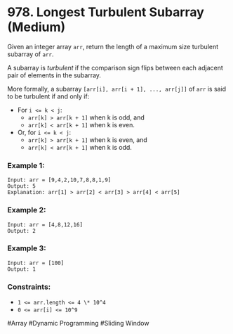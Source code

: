 # 978. Longest Turbulent Subarray (Medium)

Given an integer array `arr`, return the length of a maximum size turbulent subarray of `arr`.

A subarray is _turbulent_ if the comparison sign flips between each adjacent pair of elements in the subarray.

More formally, a subarray `[arr[i], arr[i + 1], ..., arr[j]]` of `arr` is said to be turbulent if and only if:

- For `i <= k < j`:
  - `arr[k] > arr[k + 1]` when k is odd, and
  - `arr[k] < arr[k + 1]` when k is even.
- Or, for `i <= k < j`:
  - `arr[k] > arr[k + 1]` when k is even, and
  - `arr[k] < arr[k + 1]` when k is odd.

### Example 1:

```
Input: arr = [9,4,2,10,7,8,8,1,9]
Output: 5
Explanation: arr[1] > arr[2] < arr[3] > arr[4] < arr[5]
```

### Example 2:

```
Input: arr = [4,8,12,16]
Output: 2
```

### Example 3:

```
Input: arr = [100]
Output: 1
```

### Constraints:

- `1 <= arr.length <= 4 \* 10^4`
- `0 <= arr[i] <= 10^9`

#Array #Dynamic Programming #Sliding Window
